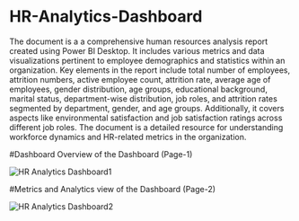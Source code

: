 # HR-Analytics-Dashboard


The document is a a comprehensive human resources analysis report created using Power BI Desktop. It includes various metrics and data visualizations pertinent to employee demographics and statistics within an organization. Key elements in the report include total number of employees, attrition numbers, active employee count, attrition rate, average age of employees, gender distribution, age groups, educational background, marital status, department-wise distribution, job roles, and attrition rates segmented by department, gender, and age groups. Additionally, it covers aspects like environmental satisfaction and job satisfaction ratings across different job roles. The document is a detailed resource for understanding workforce dynamics and HR-related metrics in the organization.

#Dashboard 
Overview of the Dashboard (Page-1) 

![HR Analytics Dashboard1](https://github.com/DanKoffie/HR-Analytics-Dashboard/assets/131831718/b8b874bb-f534-4a6f-9def-339806bdb62c)

#Metrics and Analytics view of the Dashboard (Page-2)

![HR Analytics Dashboard2](https://github.com/DanKoffie/HR-Analytics-Dashboard/assets/131831718/6c54e604-f0a6-4385-9053-ee2bf54fe5d2)
